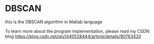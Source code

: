 # DBSCAN
this is the DBSCAN algorithm in Matlab language


To learn more about the program implementation, please read my CSDN blog
https://blog.csdn.net/qiu1440528444/article/details/80763420
